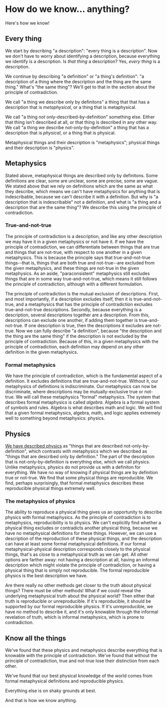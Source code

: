 # How do we know... anything?

Here's how we know!

## Every thing

We start by describing "a description": "every thing is a description". Now we don't have to worry about identifying a description, because everything we identify is a description. Is *that thing* a description? Yes, *every thing* is a description.

We continue by describing "a definition" or "a thing's definition": "a description of a thing where the description and the thing are the same thing." What's "the same thing"? We'll get to that in the section about the principle of contradiction.

We call "a thing we describe only by definitons" a thing that that has a description that is *metaphysical*, or a thing that is metaphysical.

We call "a thing *not* only-described-by-definition" something else. Either that thing isn't described at all, or that thing is described in any other way. We call "a thing we describe not-only-by-definition" a thing that has a description that is *physical*, or a thing that is physical.

Metaphysical things and their description is "metaphysics"; physical things and their description is "physics".

## Metaphysics

Stated above, metaphysical things are described only by definitons. Some definitions are clear, some are unclear, some are precise, some are vague. We stated above that we rely on definitions which are the same as what they describe, which means we can't have metaphysics for anything that is indescribable, because we can't describe it with a definition. But why is "a description that is indescribable" not a definition, and what is "a thing and a description that are the same thing"? We describe this using the principle of contradiction.

### True-and-not-true

The principle of contradiction is a description, and like any other description we may have it in a given metaphysics or not have it. If we have the principle of contradiction, we can differentiate between things that are true and things that are not-true, with respect to one another in a given metaphysics. This is because the principle says that true-and-not-true things--that is, things that are both true and not-true--are excluded from the given metaphysics, and these things are not-true in the given metaphysics. As an aside, "paraconsistent" metaphysics still excludes things that are in some way true-and-not-true, which means it still follows the principle of contradiction, although with a different formulation.

The principle of contradiction is the mutual exclusion of descriptions. First, and most importantly, if a description excludes itself, then it is true-and-not-true, and a metaphysics that has the principle of contradiction excludes true-and-not-true descriptions. Secondly, because everything is a description, several descriptions together are a description. From this, descriptions can exclude one another, if adding them together is true-and-not-true. If one description is true, then the descriptions it excludes are not-true. Now we can fully describe "a definition", because "the description and the thing are the same thing" if the description is not excluded by the principle of contradiction. Because of this, in a given metaphysics with the principle of contradiction, each definition may depend on any other definition in the given metaphysics.

### Formal metaphysics

We have the principle of contradiction, which is the fundamental aspect of a definition. It excludes definitions that are true-and-not-true. Without it, our metaphysics of definitions is indiscriminate. Our metaphysics can now be discriminate, where descriptions may be mutually-exclusive true or not-true. We will call these metaphysics "formal" metaphysics. The system that describes formal metaphysics is called *algebra*. Algebra is a formal system of symbols and rules. Algebra is what describes math and logic. We will find that a given formal metaphysics, algebra, math, and logic applies extremely well to something beyond metaphysics: physics.

## Physics

[We have described physics](#all_the_things) as "things that are described not-only-by-definition", which contrasts with metaphysics which we described as "things that are described only by definition." The part of the description that is not-only-by-definition is everything else, which we call physics. Unlike metaphysics, physics do not provide us with a definiton for everything. We have no way of knowing if physical things are by definition true or not-true. We find that some physical things are reproducible. We find, perhaps surprisingly, that formal metaphysics describes these reproducible physical things extremely well.

### The metaphysics of physics

The ability to reproduce a physical thing gives us an opportunity to describe physics with formal metaphysics. As the principle of contradiction is to metaphysics, reproducibility is to physics. We can't explicitly find whether a physical thing excludes or contradicts another physical thing, because we have no metaphysical definitions for these things. However, we can use a description of the reproduction of these physical things, and the description can have at least some formal metaphysical definitions. If our formal metaphysical-physical description corresponds closely to the physical things, that's as close to a metaphysical truth as we can get. All other options are farther away: not having a description at all, having an informal description which might violate the principle of contradiction, or having a physical thing that is simply not reproducible. The formal reproducible physics is the best description we have.

Are there really no other methods get closer to the truth about physical things? There must be other methods! What if we could reveal the underlying metaphysical truth about the physical world? Then either that truth is reproducible or unreproducible. If it's reproducible, it should be supported by our formal reproducible physics. If it's unreproducible, we have no method to describe it, and it's only knowable through the informal revelation of truth, which is informal metaphysics, which is prone to contradiction.

## Know all the things

We've found that these physics and metaphysics describe everything that is knowable with the principle of contradiction. We've found that without the principle of contradiction, true and not-true lose their distinction from each other.

We've found that our best physical knowledge of the world comes from formal metaphysical definitions and reproducible physics.

Everything else is on shaky grounds at best.

And that is how we know anything.

